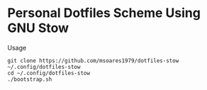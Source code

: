Personal Dotfiles Scheme Using GNU Stow
=======================================

Usage

    git clone https://github.com/msoares1979/dotfiles-stow ~/.config/dotfiles-stow
    cd ~/.config/dotfiles-stow
    ./bootstrap.sh
